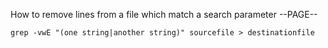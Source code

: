 How to remove lines from a file which match a search parameter
--PAGE--

    grep -vwE "(one string|another string)" sourcefile > destinationfile
